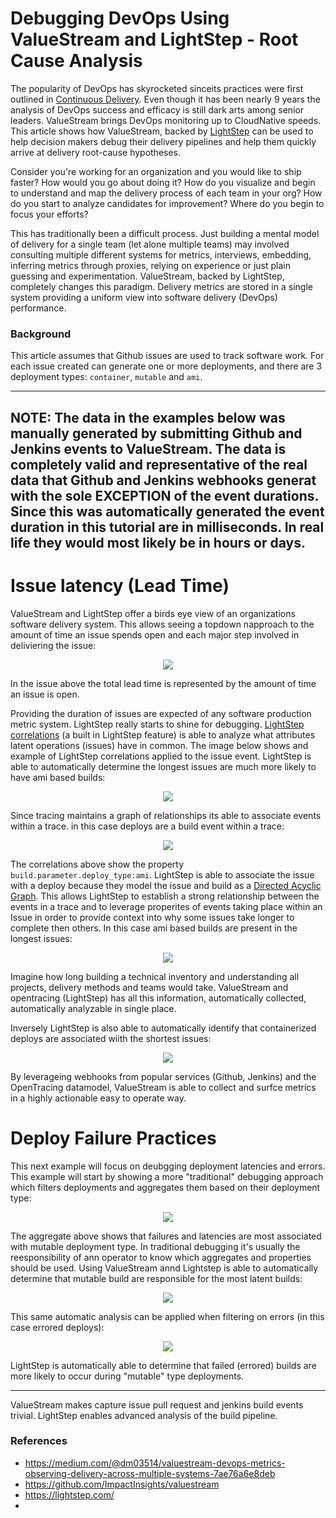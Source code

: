 # Debugging DevOps Using ValueStream and LightStep - Root Cause Analysis
The popularity of DevOps has skyrocketed sinceits practices were first outlined in [Continuous Delivery](https://continuousdelivery.com/). Even though it has been nearly 9 years the analysis of DevOps success and efficacy is still dark arts among senior leaders.  ValueStream brings DevOps monitoring up to CloudNative speeds.  This article shows how ValueStream, backed by [LightStep](https://lightstep.com/) can be used to help decision makers debug their delivery pipelines and help them quickly arrive at delivery root-cause hypotheses.

Consider you're working for an organization and you would like to ship faster? How would you go about doing it? How do you visualize and begin to understand and map the delivery process of each team in your org? How do you start to analyze candidates for improvement? Where do you begin to focus your efforts?

This has traditionally been a difficult process. Just building a mental model of delivery for a single team (let alone multiple teams) may involved consulting multiple different systems for metrics, interviews, embedding, inferring metrics through proxies, relying on experience or just plain guessing and experimentation.  ValueStream, backed by LightStep, completely changes this paradigm.  Delivery metrics are stored in a single system providing a uniform view into software delivery (DevOps) performance.


### Background 

This article assumes that Github issues are used to track software work.  For each issue created can generate one or more deployments, and there are 3 deployment types: `container`, `mutable` and `ami`.  

---
NOTE: The data in the examples below was manually generated by submitting Github and Jenkins events to ValueStream. The data is completely valid and representative of the real data that Github and Jenkins webhooks generat with the sole EXCEPTION of the event durations.  Since this was automatically generated the event duration in this tutorial are in milliseconds.  In real life they would most likely be in hours or days.
---

# Issue latency (Lead Time)

ValueStream and LightStep offer a birds eye view of an organizations software delivery system.  This allows seeing a topdown napproach to the amount of time an issue spends open and each major step involved in deliviering the issue:

<p align="center">
  <img src="static/issue_build_relationship.png">
</p>

In the issue above the total lead time is represented by the amount of time an issue is open.

Providing the duration of issues are expected of any software production metric system. LightStep really starts to shine for debugging.  [LightStep correlations](https://docs.lightstep.com/docs/correlations) (a built in LightStep feature) is able to analyze what attributes latent operations (issues) have in common. The image below shows and example of LightStep correlations applied to the issue event. LightStep is able to automatically determine the longest issues are much more likely to have ami based builds:
  
<p align="center">
  <img src="static/ami_slow_deploys.png">
</p>
  

Since tracing maintains a graph of relationships its able to associate events within a trace. in this case deploys are a build event within a trace:

<p align="center">
  <img src="static/issue_parent.png">
</p>

The correlations above show the property `build.parameter.deploy_type:ami`.  LightStep is able to associate the issue with a deploy because they model the issue and build as a [Directed Acyclic Graph](https://github.com/opentracing/specification/blob/master/specification.md#the-opentracing-data-model). This allows LightStep to establish a strong relationship between the events in a trace and to leverage properites of events taking place within an Issue in order to provide context into why some issues take longer to complete then others.  In this case ami based builds are present in the longest issues:

<p align="center">
  <img src="static/ami_weighted_deploys.png">
</p>

Imagine how long building a technical inventory and understanding all projects, delivery methods and teams would take.  ValueStream and opentracing (LightStep) has all this information, automatically collected, automatically analyzable in single place.

Inversely LightStep is also able to automatically identify that containerized deploys are associated wiith the shortest issues: 

<p align="center">
  <img src="static/fast_containers.png">
</p>

By leverageing webhooks from popular services (Github, Jenkins) and the OpenTracing datamodel, ValueStream is able to collect and surfce metrics in a highly actionable easy to operate way.

# Deploy Failure Practices

This next example will focus on deubgging deployment latencies and errors. This example will start by showing a more "traditional" debugging approach which filters deployments and aggregates them based on their deployment type:

<p align="center">
  <img src="static/deploy_debugging_aggregate_by_type.png">
</p>

The aggregate above shows that failures and latencies are most associated with mutable deployment type. In traditional debugging it's usually the reesponsibility of ann operator to know which aggregates and properties should be used.  Using ValueStream annd Lightstep is able to automatically determine that mutable build are responsible for the most latent builds:

<p align="center">
  <img src="static/latent_builds_mutable.png">
</p>

This same automatic analysis can be applied when filtering on errors (in this case errored deploys):

<p align="center">
  <img src="static/deploy_errors_mutable_latency.png">
</p>


LightStep is automatically able to determine that failed (errored) builds are more likely to occur during "mutable" type deployments.

-----

ValueStream makes capture issue pull request and jenkins build events trivial.  LightStep enables advanced analysis of the build pipeline.  


### References

- https://medium.com/@dm03514/valuestream-devops-metrics-observing-delivery-across-multiple-systems-7ae76a6e8deb
- https://github.com/ImpactInsights/valuestream
- https://lightstep.com/
- 
